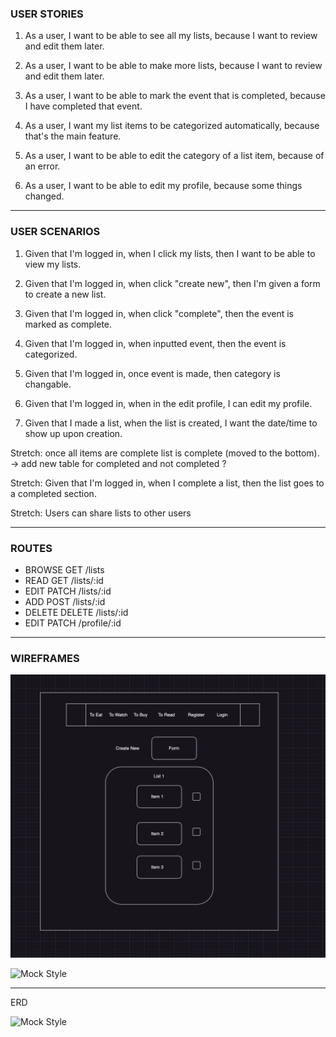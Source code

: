 ### USER STORIES

1) As a user, I want to be able to see all my lists, because I want to review and edit them later.

2) As a user, I want to be able to make more lists, because I want to review and edit them later.

3) As a user, I want to be able to mark the event that is completed, because I have completed that event.

4) As a user, I want my list items to be categorized automatically, because that's the main feature.

5) As a user, I want to be able to edit the category of a list item, because of an error.

6) As a user, I want to be able to edit my profile, because some things changed.



---------------
### USER SCENARIOS


1) Given that I'm logged in, when I click my lists, then I want to be able to view my lists.

2) Given that I'm logged in, when click "create new", then I'm given a form to create a new list.

3) Given that I'm logged in, when click "complete", then the event is marked as complete.

4) Given that I'm logged in, when inputted event, then the event is categorized.

5) Given that I'm logged in, once event is made, then category is changable.

6) Given that I'm logged in, when in the edit profile,  I can edit my profile.

7) Given that I made a list, when the list is created, I want the date/time to show up upon creation.


Stretch: once all items are complete list is complete (moved to the bottom). -> add new table for completed and not completed ?

Stretch:  Given that I'm logged in, when I complete a list, then the list goes to a completed section.

Stretch: Users can share lists to other users


----

### ROUTES  

- BROWSE  GET     /lists
- READ    GET     /lists/:id
- EDIT    PATCH   /lists/:id
- ADD     POST    /lists/:id
- DELETE  DELETE  /lists/:id
- EDIT    PATCH   /profile/:id


---

### WIREFRAMES


![Mock Style](https://github.com/Arshya-S/Group-3---Midterm/blob/master/planning/Screenshot%202023-06-30%20at%205.40.14%20PM.png?raw=true)

![Mock Style](https://github.com/Arshya-S/Smart-TODO-List/blob/master/planning/Screenshot%202023-07-01%20at%202.19.05%20PM.png?raw=true)




---

ERD

![Mock Style](https://github.com/Arshya-S/Smart-TODO-List/blob/master/planning/Screenshot%202023-07-01%20at%202.19.30%20PM.png?raw=true)








